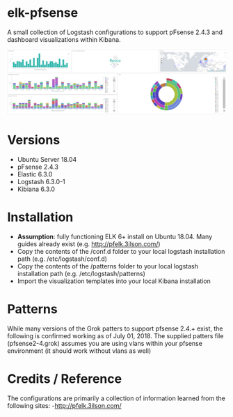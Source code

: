 # elk-pfsense
A small collection of Logstash configurations to support pFsense 2.4.3 and dashboard visualizations within Kibana.

![alt text](https://github.com/8270647/elk-pfsense/blob/master/kibana-dashboard-visu.JPG)

# Versions

- Ubuntu Server 18.04
- pFsense 2.4.3
- Elastic 6.3.0
- Logstash 6.3.0-1
- Kibiana 6.3.0

# Installation

- <b>Assumption</b>: fully functioning ELK 6+ install on Ubuntu 18.04. Many guides already exist (e.g. http://pfelk.3ilson.com/)
- Copy the contents of the /conf.d folder to your local logstash installation path (e.g. /etc/logstash/conf.d)
- Copy the contents of the /patterns folder to your local logstash installation path (e.g. /etc/logstash/patterns)
- Import the visualization templates into your local Kibana installation


# Patterns

While many versions of the Grok patters to support pfsense 2.4.+ exist, the following is confirmed working as of July 01, 2018. The supplied patters file (pfsense2-4.grok) assumes you are using vlans within your pfsense environment (it should work without vlans as well)

# Credits / Reference

The configurations are primarily a collection of information learned from the following sites:
-http://pfelk.3ilson.com/


